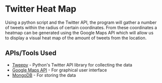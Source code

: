 # Twitter Heat Map
Using a python script and the Twitter API, the program will gather a number of tweets within the radius of certain coordinates. From these coordinates a heatmap can be generated using the Google Maps API which will allow us to display a visual heat map of the amount of tweets from the location. 

## APIs/Tools Used
* [Tweepy](http://tweepy.readthedocs.io/en/v3.5.0/) - Python's Twitter API library for collecting the data
* [Google Maps API](https://developers.google.com/maps/documentation/javascript/tutorial) - For graphical user interface
* [MongoDB](https://www.mongodb.com/) - For storing the data
